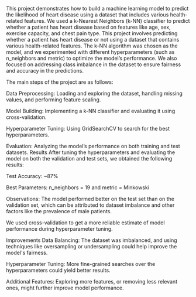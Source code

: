 This project demonstrates how to build a machine learning model to predict the likelihood of heart disease using a dataset that includes various health-related features. We used a k-Nearest Neighbors (k-NN) classifier to predict whether a patient has heart disease based on features like age, sex, exercise capacity, and chest pain type.
This project involves predicting whether a patient has heart disease or not using a dataset that contains various health-related features. The k-NN algorithm was chosen as the model, and we experimented with different hyperparameters (such as n_neighbors and metric) to optimize the model’s performance. We also focused on addressing class imbalance in the dataset to ensure fairness and accuracy in the predictions.

The main steps of the project are as follows:

Data Preprocessing: Loading and exploring the dataset, handling missing values, and performing feature scaling.

Model Building: Implementing a k-NN classifier and evaluating it using cross-validation.

Hyperparameter Tuning: Using GridSearchCV to search for the best hyperparameters.

Evaluation: Analyzing the model’s performance on both training and test datasets.
Results
After tuning the hyperparameters and evaluating the model on both the validation and test sets, we obtained the following results:

Test Accuracy: ~87%

Best Parameters: n_neighbors = 19 and metric = Minkowski

Observations:
The model performed better on the test set than on the validation set, which can be attributed to dataset imbalance and other factors like the prevalence of male patients.

We used cross-validation to get a more reliable estimate of model performance during hyperparameter tuning.

Improvements
Data Balancing: The dataset was imbalanced, and using techniques like oversampling or undersampling could help improve the model's fairness.

Hyperparameter Tuning: More fine-grained searches over the hyperparameters could yield better results.

Additional Features: Exploring more features, or removing less relevant ones, might further improve model performance.

